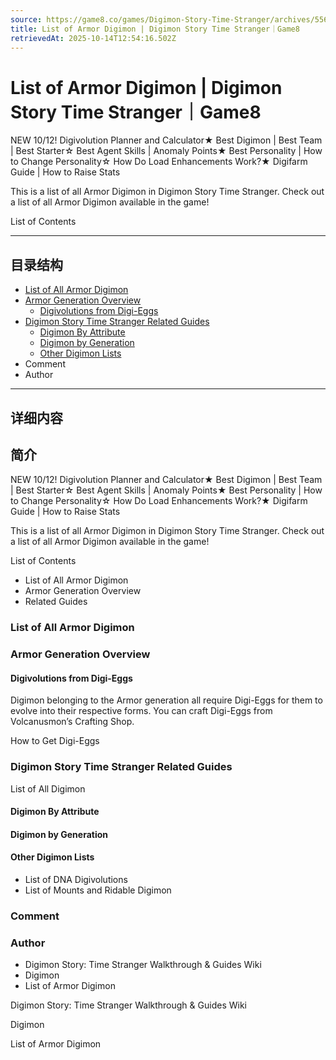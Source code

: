 ```yaml
---
source: https://game8.co/games/Digimon-Story-Time-Stranger/archives/556277
title: List of Armor Digimon | Digimon Story Time Stranger｜Game8
retrievedAt: 2025-10-14T12:54:16.502Z
---
```


# List of Armor Digimon | Digimon Story Time Stranger｜Game8

NEW 10/12! Digivolution Planner and Calculator★ Best Digimon | Best Team | Best Starter☆ Best Agent Skills | Anomaly Points★ Best Personality | How to Change Personality☆ How Do Load Enhancements Work?★ Digifarm Guide | How to Raise Stats

This is a list of all Armor Digimon in Digimon Story Time Stranger. Check out a list of all Armor Digimon available in the game!

List of Contents

---

## 目录结构

  - [List of All Armor Digimon](#hl_1)
  - [Armor Generation Overview](#hl_2)
    - [Digivolutions from Digi-Eggs](#hm_1)
  - [Digimon Story Time Stranger Related Guides](#hl_3)
    - [Digimon By Attribute](#hm_2)
    - [Digimon by Generation](#hm_3)
    - [Other Digimon Lists](#hm_4)
  - Comment
  - Author

---

## 详细内容

## 简介

NEW 10/12! Digivolution Planner and Calculator★ Best Digimon | Best Team | Best Starter☆ Best Agent Skills | Anomaly Points★ Best Personality | How to Change Personality☆ How Do Load Enhancements Work?★ Digifarm Guide | How to Raise Stats

This is a list of all Armor Digimon in Digimon Story Time Stranger. Check out a list of all Armor Digimon available in the game!

List of Contents

- List of All Armor Digimon
- Armor Generation Overview
- Related Guides

### List of All Armor Digimon



### Armor Generation Overview



#### Digivolutions from Digi-Eggs

Digimon belonging to the Armor generation all require Digi-Eggs for them to evolve into their respective forms. You can craft Digi-Eggs from Volcanusmon’s Crafting Shop.

How to Get Digi-Eggs

### Digimon Story Time Stranger Related Guides

List of All Digimon

#### Digimon By Attribute



#### Digimon by Generation



#### Other Digimon Lists

- List of DNA Digivolutions
- List of Mounts and Ridable Digimon

### Comment



### Author

- Digimon Story: Time Stranger Walkthrough & Guides Wiki
- Digimon
- List of Armor Digimon

Digimon Story: Time Stranger Walkthrough & Guides Wiki

Digimon

List of Armor Digimon
